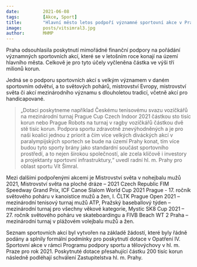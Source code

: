 ```yaml
---
date:         2021-06-08
tags:         [Akce, Sport]
title:        "Hlavní město letos podpoří významné sportovní akce v Praze mimořádně dalšími třemi miliony korun"
image: 	      posts/vitsimral3.jpg
author:       MHMP
---
```


Praha odsouhlasila poskytnutí mimořádné finanční podpory na pořádání významných sportovních akcí, které se v letošním roce konají na území hlavního města. Celkově je pro tyto účely vyčleněna částka ve výši tří milionů korun.

Jedná se o podporu sportovních akcí s velkým významem v daném sportovním odvětví, a to světových pohárů, mistrovství Evropy, mistrovství světa či akcí mezinárodního významu s dlouholetou tradicí, včetně akcí pro handicapované.

> „Dotaci poskytneme například Českému tenisovému svazu vozíčkářů na mezinárodní turnaj Prague Cup Czech Indoor 2021 částkou sto tisíc korun nebo Prague Robots na turnaj v ragby vozíčkářů částkou dvě stě tisíc korun. Podpora sportu zdravotně znevýhodněných a je pro naši koalici jednou z priorit a čím více velkých diváckých akcí v paralympijských sportech se bude na území Prahy konat, tím více budou tyto sporty brány jako standardní součást sportovního prostředí, a to nejen širokou společností, ale zcela klíčově i investory a projektanty sportovní infrastruktury,“ uvedl radní hl. m. Prahy pro oblast sportu Vít Šimral.

Mezi dalšími podpořenými akcemi je Mistrovství světa v nohejbalu mužů 2021, Mistrovství světa na ploché dráze – 2021 Czech Republic FIM Speedway Grand Prix, ICF Canoe Slalom World Cup 2021 Prague - 17. ročník světového poháru v kanoistice mužů a žen, I. ČLTK Prague Open 2021 – mezinárodní tenisový turnaj mužů ATP, Pražský baseballový týden – mezinárodní turnaj pro všechny věkové kategorie, Mystic SK8 Cup 2021 – 27. ročník světového poháru ve skateboardingu a FIVB Beach WT 2 Praha – mezinárodní turnaj v plážovém volejbalu mužů a žen.

Seznam sportovních akcí byl vytvořen na základě žádostí, které byly řádně podány a splnily formální podmínky pro poskytnutí dotace v Opatření IV. Sportovní akce v rámci Programu podpory sportu a tělovýchovy v hl. m. Praze pro rok 2021. Poskytnuté dotace přesahující částku 200 tisíc korun následně podléhají schválení Zastupitelstva hl. m. Prahy. 
